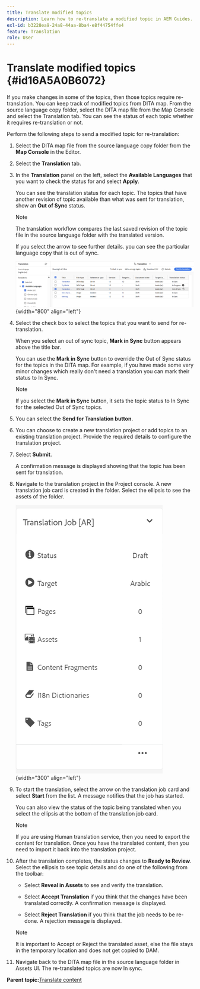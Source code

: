 ```yaml
---
title: Translate modified topics
description: Learn how to re-translate a modified topic in AEM Guides.
exl-id: b3228ea9-24a8-44aa-8ba4-e8f44754ffe4
feature: Translation
role: User
---
```

# Translate modified topics {#id16A5A0B6072}

If you make changes in some of the topics, then those topics require re-translation. You can keep track of modified topics from DITA map. From the source language copy folder, select the DITA map file from the Map Console and select the Translation tab. You can see the status of each topic whether it requires re-translation or not.

Perform the following steps to send a modified topic for re-translation:

1.  Select the DITA map file from the source language copy folder from the **Map Console** in the Editor.

1.  Select the **Translation** tab.

1.  In the **Translation** panel on the left, select the **Available Languages** that you want to check the status for and select **Apply**.

    You can see the translation status for each topic. The topics that have another revision of topic available than what was sent for translation, show an **Out of Sync** status.

    >[!NOTE]
    >
    > The translation workflow compares the last saved revision of the topic file in the source language folder with the translated version.

    If you select the arrow to see further details. you can see the particular language copy that is out of sync.

    ![](images/out-of-sync-uuid-new.png){width="800" align="left"}

1.  Select the check box to select the topics that you want to send for re-translation.

    When you select an out of sync topic,  **Mark in Sync** button appears  above the title bar.

    You can use the **Mark in Sync** button to override the Out of Sync status for the topics in the DITA map.  For example, if you have made some very minor changes which really don't need a translation you can mark their status to In Sync.

    >[!NOTE]
    >
    > If you select the **Mark in Sync** button, it sets the topic status to In Sync for the selected Out of Sync topics.

1. You can select the **Send for Translation button**.     

1.  You can choose to create a new translation project or add topics to an existing translation project. Provide the required details to configure the translation project.

1.  Select **Submit**.

    A confirmation message is displayed showing that the topic has been sent for translation.

1.  Navigate to the translation project in the Project console. A new translation job card is created in the folder. Select the ellipsis to see the assets of the folder.

    ![](images/incremental-job-new.PNG){width="300" align="left"}

1.  To start the translation, select the arrow on the translation job card and select **Start** from the list. A message notifies that the job has started.

    You can also view the status of the topic being translated when you select the ellipsis at the bottom of the translation job card.

    >[!NOTE]
    >
    > If you are using Human translation service, then you need to export the content for translation. Once you have the translated content, then you need to import it back into the translation project.

1. After the translation completes, the status changes to **Ready to Review**. Select the ellipsis to see topic details and do one of the following from the toolbar:

    -   Select **Reveal in Assets** to see and verify the translation.

    -   Select **Accept Translation** if you think that the changes have been translated correctly. A confirmation message is displayed.

    -   Select **Reject Translation** if you think that the job needs to be re-done. A rejection message is displayed.

    >[!NOTE]
    >
    > It is important to Accept or Reject the translated asset, else the file stays in the temporary location and does not get copied to DAM.

1. Navigate back to the DITA map file in the source language folder in Assets UI. The re-translated topics are now In sync.


**Parent topic:**[Translate content](translation.md)
